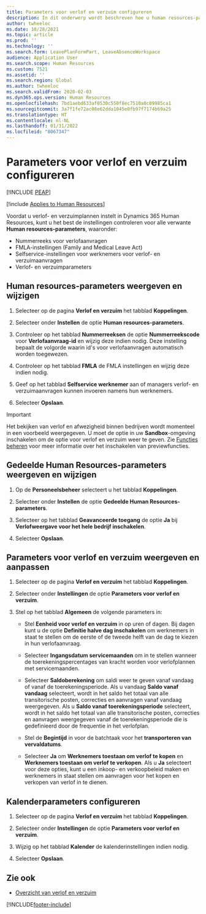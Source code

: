 ```yaml
---
title: Parameters voor verlof en verzuim configureren
description: In dit onderwerp wordt beschreven hoe u human resources-parameters voor verlof en verzuim definieert in Dynamics 365 Human Resources.
author: twheeloc
ms.date: 10/28/2021
ms.topic: article
ms.prod: ''
ms.technology: ''
ms.search.form: LeavePlanFormPart, LeaveAbsenceWorkspace
audience: Application User
ms.search.scope: Human Resources
ms.custom: 7521
ms.assetid: ''
ms.search.region: Global
ms.author: twheeloc
ms.search.validFrom: 2020-02-03
ms.dyn365.ops.version: Human Resources
ms.openlocfilehash: 7bd1aebd633af0530c550f8ec7510a0c09985ca1
ms.sourcegitcommit: 3a7f1fe72ac08e62dda1045e0fb97f7174b69a25
ms.translationtype: HT
ms.contentlocale: nl-NL
ms.lasthandoff: 01/31/2022
ms.locfileid: "8067347"
---
```

# <a name="configure-leave-and-absence-parameters"></a>Parameters voor verlof en verzuim configureren


[!INCLUDE [PEAP](../includes/peap-2.md)]

[!include [Applies to Human Resources](../includes/applies-to-hr.md)]

Voordat u verlof- en verzuimplannen instelt in Dynamics 365 Human Resources, kunt u het best de instellingen controleren voor alle verwante **Human resources-parameters**, waaronder:

- Nummerreeks voor verlofaanvragen
- FMLA-instellingen (Family and Medical Leave Act)
- Selfservice-instellingen voor werknemers voor verlof- en verzuimaanvragen
- Verlof- en verzuimparameters

## <a name="view-and-change-human-resources-parameters"></a>Human resources-parameters weergeven en wijzigen

1. Selecteer op de pagina **Verlof en verzuim** het tabblad **Koppelingen**.

2. Selecteer onder **Instellen** de optie **Human resources-parameters**.

3. Controleer op het tabblad **Nummerreeksen** de optie **Nummerreekscode** voor **Verlofaanvraag-id** en wijzig deze indien nodig. Deze instelling bepaalt de volgorde waarin id's voor verlofaanvragen automatisch worden toegewezen.

4. Controleer op het tabblad **FMLA** de FMLA instellingen en wijzig deze indien nodig.

5. Geef op het tabblad **Selfservice werknemer** aan of managers verlof- en verzuimaanvragen kunnen invoeren namens hun werknemers.

7. Selecteer **Opslaan**.

>[!IMPORTANT]
>Het bekijken van verlof en afwezigheid binnen bedrijven wordt momenteel in een voorbeeld weergegeven. U moet de optie in uw **Sandbox**-omgeving inschakelen om de optie voor verlof en verzuim weer te geven. Zie [Functies beheren](hr-admin-manage-features.md) voor meer informatie over het inschakelen van previewfuncties.

## <a name="view-and-change-human-resources-shared-parameters"></a>Gedeelde Human Resources-parameters weergeven en wijzigen

1. Op de **Personeelsbeheer** selecteert u het tabblad **Koppelingen**.

2. Selecteer onder **Instellen** de optie **Gedeelde Human Resources-parameters**.

3. Selecteer op het tabblad **Geavanceerde toegang** de optie **Ja** bij **Verlofweergave voor het hele bedrijf inschakelen**.

4. Selecteer **Opslaan**.

## <a name="view-and-change-leave-and-absence-parameters"></a>Parameters voor verlof en verzuim weergeven en aanpassen

1. Selecteer op de pagina **Verlof en verzuim** het tabblad **Koppelingen**.

2. Selecteer onder **Instellingen** de optie **Parameters voor verlof en verzuim**.

3. Stel op het tabblad **Algemeen** de volgende parameters in:
 
    - Stel **Eenheid voor verlof en verzuim** in op uren of dagen. Bij dagen kunt u de optie **Definitie halve dag inschakelen** om werknemers in staat te stellen om de eerste of de tweede helft van de dag te kiezen in hun verlofaanvraag. 

    - Selecteer **Ingangsdatum servicemaanden** om in te stellen wanneer de toerekeningspercentages van kracht worden voor verlofplannen met servicemaanden.

    - Selecteer **Saldoberekening** om saldi weer te geven vanaf vandaag of vanaf de toerekeningsperiode. Als u vandaag **Saldo vanaf vandaag** selecteert, wordt in het saldo het totaal van alle transitorische posten, correcties en aanvragen vanaf vandaag weergegeven. Als u **Saldo vanaf toerekeningsperiode** selecteert, wordt in het saldo het totaal van alle transitorische posten, correcties en aanvragen weergegeven vanaf de toerekeningsperiode die is gedefinieerd door de frequentie in het verlofplan. 

    - Stel de **Begintijd** in voor de batchtaak voor het **transporteren van vervaldatums**.  
    
    - Selecteer **Ja** om **Werknemers toestaan om verlof te kopen** en **Werknemers toestaan om verlof te verkopen**. Als u **Ja** selecteert voor deze opties, kunt u een inkoop- en verkoopbeleid maken en werknemers in staat stellen om aanvragen voor het kopen en verkopen van verlof in te dienen.

## <a name="configure-calendar-parameters"></a>Kalenderparameters configureren

1. Selecteer op de pagina **Verlof en verzuim** het tabblad **Koppelingen**.

2. Selecteer onder **Instellingen** de optie **Parameters voor verlof en verzuim**.

3. Wijzig op het tabblad **Kalender** de kalenderinstellingen indien nodig.

4. Selecteer **Opslaan**.

## <a name="see-also"></a>Zie ook

- [Overzicht van verlof en verzuim](hr-leave-and-absence-overview.md)


[!INCLUDE[footer-include](../includes/footer-banner.md)]
